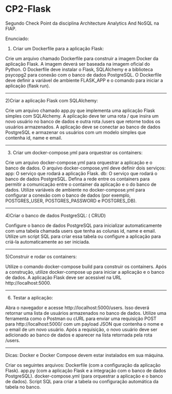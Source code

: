 # CP2-Flask
Segundo Check Point da disciplina Architecture Analytics And NoSQL na FIAP.

Enunciado:

1) Criar um Dockerfile para a aplicação Flask:

Crie um arquivo chamado Dockerfile para construir a imagem Docker da aplicação Flask.
A imagem deverá ser baseada na imagem oficial do Python.
O Dockerfile deve instalar o Flask, SQLAlchemy e a biblioteca psycopg2 para conexão com o banco de dados PostgreSQL.
O Dockerfile deve definir a variável de ambiente FLASK_APP e o comando para iniciar a aplicação (flask run).

------------------------------------------------------------------------------------------------------------------

2)Criar a aplicação Flask com SQLAlchemy:

Crie um arquivo chamado app.py que implementa uma aplicação Flask simples com SQLAlchemy.
A aplicação deve ter uma rota / que insira um novo usuário no banco de dados e outra rota /users que retorne todos os usuários armazenados.
A aplicação deve se conectar ao banco de dados PostgreSQL e armazenar os usuários com um modelo simples que contenha id, name e email.

---------------------------------------------------------------------------------------------------------------------------
3) Criar um docker-compose.yml para orquestrar os containers:

Crie um arquivo docker-compose.yml para orquestrar a aplicação e o banco de dados.
O arquivo docker-compose.yml deve definir dois serviços:
app: O serviço que rodará a aplicação Flask.
db: O serviço que rodará o banco de dados PostgreSQL.
Defina a rede entre os containers para permitir a comunicação entre o container da aplicação e o do banco de dados.
Utilize variáveis de ambiente no docker-compose.yml para configurar a conexão com o banco de dados (por exemplo, POSTGRES_USER, POSTGRES_PASSWORD e POSTGRES_DB).

----------------------------------------------------------------------------------------------------------------------------
4)Criar o banco de dados PostgreSQL: ( CRUD)

Configure o banco de dados PostgreSQL para inicializar automaticamente com uma tabela chamada users que tenha as colunas id, name e email.
Utilize um script SQL para criar essa tabela ou configure a aplicação para criá-la automaticamente ao ser iniciada.

----------------------------------------------------------------------------------------------------------------------------
5)Construir e rodar os containers:

Utilize o comando docker-compose build para construir os containers.
Após a construção, utilize docker-compose up para iniciar a aplicação e o banco de dados.
A aplicação Flask deve ser acessível na URL http://localhost:5000.

----------------------------------------------------------------------------------------------------------------------------
6) Testar a aplicação:

Abra o navegador e acesse http://localhost:5000/users. Isso deverá retornar uma lista de usuários armazenados no banco de dados.
Utilize uma ferramenta como o Postman ou cURL para enviar uma requisição POST para http://localhost:5000/ com um payload JSON que contenha o nome e o email de um novo usuário. Após a requisição, o novo usuário deve ser adicionado ao banco de dados e aparecer na lista retornada pela rota /users.

-------------------------------------------------------------------------------------------------------------------------
Dicas:
Docker e Docker Compose devem estar instalados em sua máquina.

Criar os seguintes arquivos:
Dockerfile (com a configuração da aplicação Flask).
app.py (com a aplicação Flask e a integração com o banco de dados PostgreSQL).
docker-compose.yml (para orquestrar a aplicação e o banco de dados).
Script SQL para criar a tabela ou configuração automática da tabela no banco.
